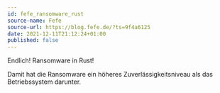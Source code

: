 ```yaml
---
id: fefe_ransomware_rust
source-name: Fefe
source-url: https://blog.fefe.de/?ts=9f4a6125 
date: 2021-12-11T21:12:24+01:00
published: false
---
```

Endlich! Ransomware in Rust!

Damit hat die Ransomware ein höheres Zuverlässigkeitsniveau als das Betriebssystem darunter.
